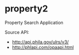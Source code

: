 # property2
Property Search Application

Source API:
- http://api.phila.gov/ulrs/v3/
- http://phlapi.com/opaapi.html

